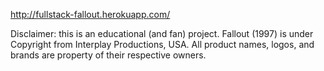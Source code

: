http://fullstack-fallout.herokuapp.com/

Disclaimer: this is an educational (and fan) project. Fallout (1997) is under Copyright from Interplay Productions, USA. All product names, logos, and brands are property of their respective owners.
 
